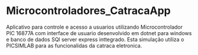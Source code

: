 # Microcontroladores_CatracaApp
Aplicativo para controle e acesso a usuarios utilizando Microcontrolador PIC 16877A com interface de usuario desenvolvido em dotnet para windows e banco de dados SQl server express inttegrado. Esta simulação utiliza o PICSIMLAB para as funcionalidas da catraca eletronica.

